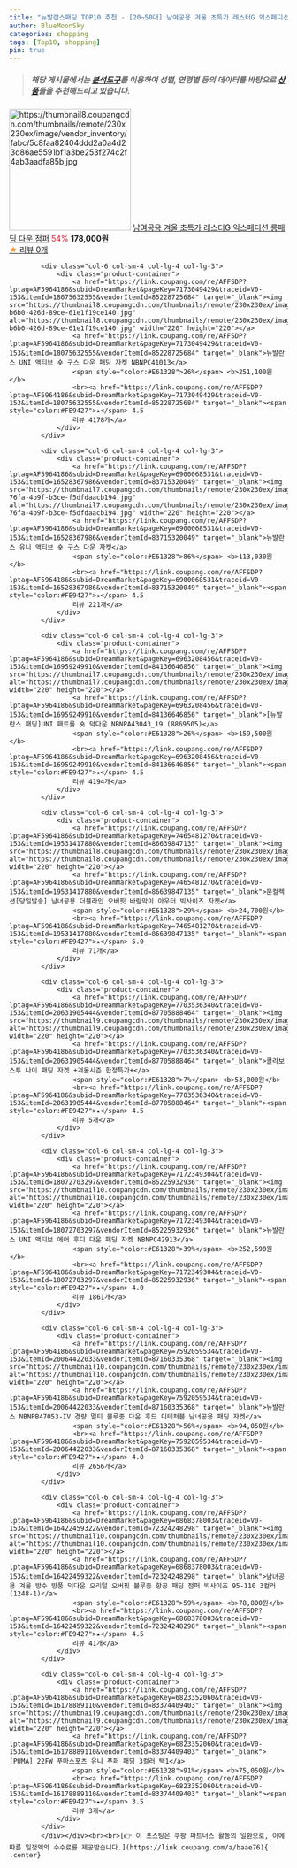 ```yaml
---
title: "뉴발란스패딩 TOP10 추천 - [20~50대] 남여공용 겨울 초특가 레스터G 익스페디션 롱패딩 다운 점퍼"
author: BlueMoonSky
categories: shopping
tags: [Top10, shopping]
pin: true
---
```


> ##### 해당 게시물에서는 [**분석도구**](https://itemscout.io/)를 이용하여 **성별**, **연령별** 등의 데이터를 바탕으로 [**상품**](https://link.coupang.com/a/baae76)들을 추천해드리고 있습니다.
<div class="container"><div class="row">
            <div class="col-6 col-sm-4 col-lg-4 col-lg-3">
                <div class="product-container">
                    <a href="https://link.coupang.com/re/AFFSDP?lptag=AF5964186&subid=DreamMarket&pageKey=7668933348&traceid=V0-153&itemId=20452522917&vendorItemId=87731185761" target="_blank"><img src="https://thumbnail8.coupangcdn.com/thumbnails/remote/230x230ex/image/vendor_inventory/fabc/5c8faa82404ddd2a0a4d23d86ae5591bf1a3be253f274c2f4ab3aadfa85b.jpg" alt="https://thumbnail8.coupangcdn.com/thumbnails/remote/230x230ex/image/vendor_inventory/fabc/5c8faa82404ddd2a0a4d23d86ae5591bf1a3be253f274c2f4ab3aadfa85b.jpg" width="220" height="220"></a>
                    <a href="https://link.coupang.com/re/AFFSDP?lptag=AF5964186&subid=DreamMarket&pageKey=7668933348&traceid=V0-153&itemId=20452522917&vendorItemId=87731185761" target="_blank">남여공용 겨울 초특가 레스터G 익스페디션 롱패딩 다운 점퍼</a>
                    <span style="color:#E61328">54%</span> <b>178,000원</b>
                    <br><a href="https://link.coupang.com/re/AFFSDP?lptag=AF5964186&subid=DreamMarket&pageKey=7668933348&traceid=V0-153&itemId=20452522917&vendorItemId=87731185761" target="_blank"><span style="color:#FE9427">★</span> 
                    리뷰 0개</a>
                </div>
            </div>
            
            <div class="col-6 col-sm-4 col-lg-4 col-lg-3">
                <div class="product-container">
                    <a href="https://link.coupang.com/re/AFFSDP?lptag=AF5964186&subid=DreamMarket&pageKey=7173049429&traceid=V0-153&itemId=18075632555&vendorItemId=85228725684" target="_blank"><img src="https://thumbnail8.coupangcdn.com/thumbnails/remote/230x230ex/image/retail/images/2023/03/03/16/7/09fb6095-b6b0-426d-89ce-61e1f19ce140.jpg" alt="https://thumbnail8.coupangcdn.com/thumbnails/remote/230x230ex/image/retail/images/2023/03/03/16/7/09fb6095-b6b0-426d-89ce-61e1f19ce140.jpg" width="220" height="220"></a>
                    <a href="https://link.coupang.com/re/AFFSDP?lptag=AF5964186&subid=DreamMarket&pageKey=7173049429&traceid=V0-153&itemId=18075632555&vendorItemId=85228725684" target="_blank">뉴발란스 UNI 액티브 숏 구스 다운 패딩 자켓 NBNPC41013</a>
                    <span style="color:#E61328">26%</span> <b>251,100원</b>
                    <br><a href="https://link.coupang.com/re/AFFSDP?lptag=AF5964186&subid=DreamMarket&pageKey=7173049429&traceid=V0-153&itemId=18075632555&vendorItemId=85228725684" target="_blank"><span style="color:#FE9427">★</span> 4.5
                    리뷰 4178개</a>
                </div>
            </div>
            
            <div class="col-6 col-sm-4 col-lg-4 col-lg-3">
                <div class="product-container">
                    <a href="https://link.coupang.com/re/AFFSDP?lptag=AF5964186&subid=DreamMarket&pageKey=6900068531&traceid=V0-153&itemId=16528367986&vendorItemId=83715320049" target="_blank"><img src="https://thumbnail7.coupangcdn.com/thumbnails/remote/230x230ex/image/retail/images/2022/11/02/17/8/2d2201bc-76fa-4b9f-b3ce-f5dfdaacb194.jpg" alt="https://thumbnail7.coupangcdn.com/thumbnails/remote/230x230ex/image/retail/images/2022/11/02/17/8/2d2201bc-76fa-4b9f-b3ce-f5dfdaacb194.jpg" width="220" height="220"></a>
                    <a href="https://link.coupang.com/re/AFFSDP?lptag=AF5964186&subid=DreamMarket&pageKey=6900068531&traceid=V0-153&itemId=16528367986&vendorItemId=83715320049" target="_blank">뉴발란스 유니 액티브 숏 구스 다운 자켓</a>
                    <span style="color:#E61328">86%</span> <b>113,030원</b>
                    <br><a href="https://link.coupang.com/re/AFFSDP?lptag=AF5964186&subid=DreamMarket&pageKey=6900068531&traceid=V0-153&itemId=16528367986&vendorItemId=83715320049" target="_blank"><span style="color:#FE9427">★</span> 4.5
                    리뷰 221개</a>
                </div>
            </div>
            
            <div class="col-6 col-sm-4 col-lg-4 col-lg-3">
                <div class="product-container">
                    <a href="https://link.coupang.com/re/AFFSDP?lptag=AF5964186&subid=DreamMarket&pageKey=6963208456&traceid=V0-153&itemId=16959249910&vendorItemId=84136646856" target="_blank"><img src="https://thumbnail7.coupangcdn.com/thumbnails/remote/230x230ex/image/vendor_inventory/b2aa/076c0a635b9cbde23564a0c0a35bcf6c7e9f3f32db8dfa07853e52c84ce8.jpg" alt="https://thumbnail7.coupangcdn.com/thumbnails/remote/230x230ex/image/vendor_inventory/b2aa/076c0a635b9cbde23564a0c0a35bcf6c7e9f3f32db8dfa07853e52c84ce8.jpg" width="220" height="220"></a>
                    <a href="https://link.coupang.com/re/AFFSDP?lptag=AF5964186&subid=DreamMarket&pageKey=6963208456&traceid=V0-153&itemId=16959249910&vendorItemId=84136646856" target="_blank">[뉴발란스 패딩]UNI 패트롤 숏 덕다운 NBNPA43043_19 (8869505)</a>
                    <span style="color:#E61328">26%</span> <b>159,500원</b>
                    <br><a href="https://link.coupang.com/re/AFFSDP?lptag=AF5964186&subid=DreamMarket&pageKey=6963208456&traceid=V0-153&itemId=16959249910&vendorItemId=84136646856" target="_blank"><span style="color:#FE9427">★</span> 4.5
                    리뷰 4194개</a>
                </div>
            </div>
            
            <div class="col-6 col-sm-4 col-lg-4 col-lg-3">
                <div class="product-container">
                    <a href="https://link.coupang.com/re/AFFSDP?lptag=AF5964186&subid=DreamMarket&pageKey=7465481270&traceid=V0-153&itemId=19531417880&vendorItemId=86639847135" target="_blank"><img src="https://thumbnail8.coupangcdn.com/thumbnails/remote/230x230ex/image/vendor_inventory/2f07/d9427ebaadb216f34e5821b818ba6b13a88c1c30bc2d87cc84c56c53c249.jpg" alt="https://thumbnail8.coupangcdn.com/thumbnails/remote/230x230ex/image/vendor_inventory/2f07/d9427ebaadb216f34e5821b818ba6b13a88c1c30bc2d87cc84c56c53c249.jpg" width="220" height="220"></a>
                    <a href="https://link.coupang.com/re/AFFSDP?lptag=AF5964186&subid=DreamMarket&pageKey=7465481270&traceid=V0-153&itemId=19531417880&vendorItemId=86639847135" target="_blank">문컬렉션[당일발송] 남녀공용 더블라인 오버핏 바람막이 아우터 빅사이즈 자켓</a>
                    <span style="color:#E61328">29%</span> <b>24,700원</b>
                    <br><a href="https://link.coupang.com/re/AFFSDP?lptag=AF5964186&subid=DreamMarket&pageKey=7465481270&traceid=V0-153&itemId=19531417880&vendorItemId=86639847135" target="_blank"><span style="color:#FE9427">★</span> 5.0
                    리뷰 71개</a>
                </div>
            </div>
            
            <div class="col-6 col-sm-4 col-lg-4 col-lg-3">
                <div class="product-container">
                    <a href="https://link.coupang.com/re/AFFSDP?lptag=AF5964186&subid=DreamMarket&pageKey=7703536340&traceid=V0-153&itemId=20631905444&vendorItemId=87705888464" target="_blank"><img src="https://thumbnail9.coupangcdn.com/thumbnails/remote/230x230ex/image/vendor_inventory/e88d/7b26d65236650767e6c271bc2e4b2efbc3c94f4f47b05ad3834cdcde52ba.jpg" alt="https://thumbnail9.coupangcdn.com/thumbnails/remote/230x230ex/image/vendor_inventory/e88d/7b26d65236650767e6c271bc2e4b2efbc3c94f4f47b05ad3834cdcde52ba.jpg" width="220" height="220"></a>
                    <a href="https://link.coupang.com/re/AFFSDP?lptag=AF5964186&subid=DreamMarket&pageKey=7703536340&traceid=V0-153&itemId=20631905444&vendorItemId=87705888464" target="_blank">콜라보 스투 나이 패딩 자겟 +겨울시즌 한정특가+</a>
                    <span style="color:#E61328">7%</span> <b>53,000원</b>
                    <br><a href="https://link.coupang.com/re/AFFSDP?lptag=AF5964186&subid=DreamMarket&pageKey=7703536340&traceid=V0-153&itemId=20631905444&vendorItemId=87705888464" target="_blank"><span style="color:#FE9427">★</span> 4.5
                    리뷰 5개</a>
                </div>
            </div>
            
            <div class="col-6 col-sm-4 col-lg-4 col-lg-3">
                <div class="product-container">
                    <a href="https://link.coupang.com/re/AFFSDP?lptag=AF5964186&subid=DreamMarket&pageKey=7172349304&traceid=V0-153&itemId=18072703297&vendorItemId=85225932936" target="_blank"><img src="https://thumbnail10.coupangcdn.com/thumbnails/remote/230x230ex/image/rs_quotation_api/g4qrjcbu/b5126c0a88fd4f3898af4ba3dbe45dba.jpg" alt="https://thumbnail10.coupangcdn.com/thumbnails/remote/230x230ex/image/rs_quotation_api/g4qrjcbu/b5126c0a88fd4f3898af4ba3dbe45dba.jpg" width="220" height="220"></a>
                    <a href="https://link.coupang.com/re/AFFSDP?lptag=AF5964186&subid=DreamMarket&pageKey=7172349304&traceid=V0-153&itemId=18072703297&vendorItemId=85225932936" target="_blank">뉴발란스 UNI 액티브 에어 후디 다운 패딩 자켓 NBNPC42913</a>
                    <span style="color:#E61328">39%</span> <b>252,590원</b>
                    <br><a href="https://link.coupang.com/re/AFFSDP?lptag=AF5964186&subid=DreamMarket&pageKey=7172349304&traceid=V0-153&itemId=18072703297&vendorItemId=85225932936" target="_blank"><span style="color:#FE9427">★</span> 4.0
                    리뷰 1861개</a>
                </div>
            </div>
            
            <div class="col-6 col-sm-4 col-lg-4 col-lg-3">
                <div class="product-container">
                    <a href="https://link.coupang.com/re/AFFSDP?lptag=AF5964186&subid=DreamMarket&pageKey=7592059534&traceid=V0-153&itemId=20064422033&vendorItemId=87160335368" target="_blank"><img src="https://thumbnail10.coupangcdn.com/thumbnails/remote/230x230ex/image/vendor_inventory/7385/336c458348c69a7e0572aff19349f77867107cc9a1946cfec3caa59f0519.jpg" alt="https://thumbnail10.coupangcdn.com/thumbnails/remote/230x230ex/image/vendor_inventory/7385/336c458348c69a7e0572aff19349f77867107cc9a1946cfec3caa59f0519.jpg" width="220" height="220"></a>
                    <a href="https://link.coupang.com/re/AFFSDP?lptag=AF5964186&subid=DreamMarket&pageKey=7592059534&traceid=V0-153&itemId=20064422033&vendorItemId=87160335368" target="_blank">뉴발란스 NBNPB47053-IV 경량 멀티 블루종 다운 후드 디테처블 남녀공용 패딩 자켓</a>
                    <span style="color:#E61328">56%</span> <b>94,050원</b>
                    <br><a href="https://link.coupang.com/re/AFFSDP?lptag=AF5964186&subid=DreamMarket&pageKey=7592059534&traceid=V0-153&itemId=20064422033&vendorItemId=87160335368" target="_blank"><span style="color:#FE9427">★</span> 4.0
                    리뷰 2656개</a>
                </div>
            </div>
            
            <div class="col-6 col-sm-4 col-lg-4 col-lg-3">
                <div class="product-container">
                    <a href="https://link.coupang.com/re/AFFSDP?lptag=AF5964186&subid=DreamMarket&pageKey=6868378003&traceid=V0-153&itemId=16422459322&vendorItemId=72324248298" target="_blank"><img src="https://thumbnail10.coupangcdn.com/thumbnails/remote/230x230ex/image/vendor_inventory/34fc/dcc4f2e33c95fa513fdcab97c50c4a8f05135e29f4cb556792b20df197ae.png" alt="https://thumbnail10.coupangcdn.com/thumbnails/remote/230x230ex/image/vendor_inventory/34fc/dcc4f2e33c95fa513fdcab97c50c4a8f05135e29f4cb556792b20df197ae.png" width="220" height="220"></a>
                    <a href="https://link.coupang.com/re/AFFSDP?lptag=AF5964186&subid=DreamMarket&pageKey=6868378003&traceid=V0-153&itemId=16422459322&vendorItemId=72324248298" target="_blank">남녀공용 겨울 방수 방풍 덕다운 오리털 오버핏 블루종 항공 패딩 점퍼 빅사이즈 95-110 3컬러 (1248-1)</a>
                    <span style="color:#E61328">59%</span> <b>78,800원</b>
                    <br><a href="https://link.coupang.com/re/AFFSDP?lptag=AF5964186&subid=DreamMarket&pageKey=6868378003&traceid=V0-153&itemId=16422459322&vendorItemId=72324248298" target="_blank"><span style="color:#FE9427">★</span> 4.5
                    리뷰 41개</a>
                </div>
            </div>
            
            <div class="col-6 col-sm-4 col-lg-4 col-lg-3">
                <div class="product-container">
                    <a href="https://link.coupang.com/re/AFFSDP?lptag=AF5964186&subid=DreamMarket&pageKey=6823352060&traceid=V0-153&itemId=16178889110&vendorItemId=83374409403" target="_blank"><img src="https://thumbnail9.coupangcdn.com/thumbnails/remote/230x230ex/image/vendor_inventory/22b8/dd33082894f1166d4a68f2e1db4e93f7ce93ef2250a13e605638a34034df.jpg" alt="https://thumbnail9.coupangcdn.com/thumbnails/remote/230x230ex/image/vendor_inventory/22b8/dd33082894f1166d4a68f2e1db4e93f7ce93ef2250a13e605638a34034df.jpg" width="220" height="220"></a>
                    <a href="https://link.coupang.com/re/AFFSDP?lptag=AF5964186&subid=DreamMarket&pageKey=6823352060&traceid=V0-153&itemId=16178889110&vendorItemId=83374409403" target="_blank">[PUMA] 22FW 푸마스포츠 유니 푸퍼 패딩 3컬러 택1</a>
                    <span style="color:#E61328">91%</span> <b>75,050원</b>
                    <br><a href="https://link.coupang.com/re/AFFSDP?lptag=AF5964186&subid=DreamMarket&pageKey=6823352060&traceid=V0-153&itemId=16178889110&vendorItemId=83374409403" target="_blank"><span style="color:#FE9427">★</span> 3.5
                    리뷰 3개</a>
                </div>
            </div>
            </div></div><br><br>[👉 이 포스팅은 쿠팡 파트너스 활동의 일환으로, 이에 따른 일정액의 수수료를 제공받습니다.](https://link.coupang.com/a/baae76){: .center}